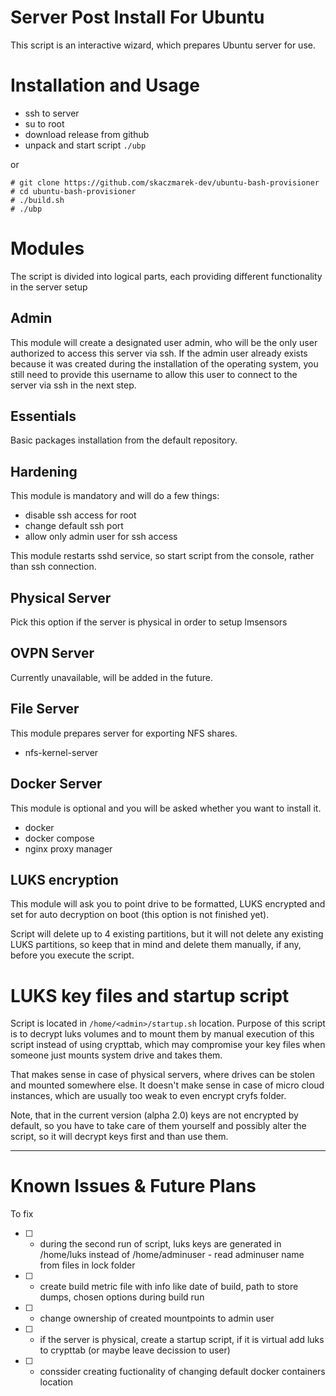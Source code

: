 # Server Post Install For Ubuntu

This script is an interactive wizard, which prepares Ubuntu server for use.

# Installation and Usage

* ssh to server
* su to root
* download release from github
* unpack and start script `./ubp`

or 

```
# git clone https://github.com/skaczmarek-dev/ubuntu-bash-provisioner
# cd ubuntu-bash-provisioner
# ./build.sh
# ./ubp
```

# Modules

The script is divided into logical parts, each providing different functionality in the server setup

## Admin

This module will create a designated user admin, who will be the only user authorized to access this server via ssh. If the admin user already exists because it was created during the installation of the operating system, you still need to provide this username to allow this user to connect to the server via ssh in the next step.

## Essentials

Basic packages installation from the default repository.

## Hardening

This module is mandatory and will do a few things:

* disable ssh access for root
* change default ssh port
* allow only admin user for ssh access

This module restarts sshd service, so start script from the console, rather than ssh connection.

## Physical Server

Pick this option if the server is physical in order to setup lmsensors

## OVPN Server

Currently unavailable, will be added in the future.

## File Server

This module prepares server for exporting NFS shares.

* nfs-kernel-server

## Docker Server

This module is optional and you will be asked whether you want to install it.

* docker
* docker compose
* nginx proxy manager

## LUKS encryption

This module will ask you to point drive to be formatted, LUKS encrypted and set for auto decryption on boot (this option is not finished yet).

Script will delete up to 4 existing partitions, but it will not delete any existing LUKS partitions, so keep that in mind and delete them manually, if any, before you execute the script.

# LUKS key files and startup script

Script is located in `/home/<admin>/startup.sh` location. Purpose of this script is to decrypt luks volumes and to mount them by manual execution of this script instead of using crypttab, which may compromise your key files when someone just mounts system drive and takes them.

That makes sense in case of physical servers, where drives can be stolen and mounted somewhere else. It doesn't make sense in case of micro cloud instances, which are usually too weak to even encrypt cryfs folder.

Note, that in the current version (alpha 2.0) keys are not encrypted by default, so you have to take care of them yourself and possibly alter the script, so it will decrypt keys first and than use them.

---

# Known Issues & Future Plans

To fix

- [ ] - during the second run of script, luks keys are generated in /home/luks instead of /home/adminuser - read adminuser name from files in lock folder
- [ ] - create build metric file with info like date of build, path to store dumps, chosen options during build run
- [ ] - change ownership of created mountpoints to admin user
- [ ] - if the server is physical, create a startup script, if it is virtual add luks to crypttab (or maybe leave decission to user)
- [ ] - conssider creating fuctionality of changing default docker containers location
